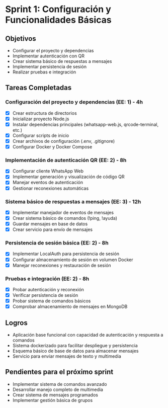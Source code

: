 # Sprint 1: Configuración y Funcionalidades Básicas

## Objetivos
- Configurar el proyecto y dependencias
- Implementar autenticación con QR
- Crear sistema básico de respuestas a mensajes
- Implementar persistencia de sesión
- Realizar pruebas e integración

## Tareas Completadas

### Configuración del proyecto y dependencias (EE: 1) - 4h
- [x] Crear estructura de directorios
- [x] Inicializar proyecto Node.js
- [x] Instalar dependencias principales (whatsapp-web.js, qrcode-terminal, etc.)
- [x] Configurar scripts de inicio
- [x] Crear archivos de configuración (.env, .gitignore)
- [x] Configurar Docker y Docker Compose

### Implementación de autenticación QR (EE: 2) - 8h
- [x] Configurar cliente WhatsApp Web
- [x] Implementar generación y visualización de código QR
- [x] Manejar eventos de autenticación
- [x] Gestionar reconexiones automáticas

### Sistema básico de respuestas a mensajes (EE: 3) - 12h
- [x] Implementar manejador de eventos de mensajes
- [x] Crear sistema básico de comandos (!ping, !ayuda)
- [x] Guardar mensajes en base de datos
- [x] Crear servicio para envío de mensajes

### Persistencia de sesión básica (EE: 2) - 8h
- [x] Implementar LocalAuth para persistencia de sesión
- [x] Configurar almacenamiento de sesión en volumen Docker
- [x] Manejar reconexiones y restauración de sesión

### Pruebas e integración (EE: 2) - 8h
- [x] Probar autenticación y reconexión
- [x] Verificar persistencia de sesión
- [x] Probar sistema de comandos básicos
- [x] Comprobar almacenamiento de mensajes en MongoDB

## Logros
- Aplicación base funcional con capacidad de autenticación y respuesta a comandos
- Sistema dockerizado para facilitar despliegue y persistencia
- Esquema básico de base de datos para almacenar mensajes
- Servicio para enviar mensajes de texto y multimedia

## Pendientes para el próximo sprint
- Implementar sistema de comandos avanzado
- Desarrollar manejo completo de multimedia
- Crear sistema de mensajes programados
- Implementar gestión básica de grupos 